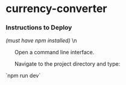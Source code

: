 # currency-converter

### Instructions to Deploy
<i>(must have npm installed)</i>
\n
<ol>Open a command line interface.</ol>
<ol>Navigate to the project directory and type:</ol>
`npm run dev`


